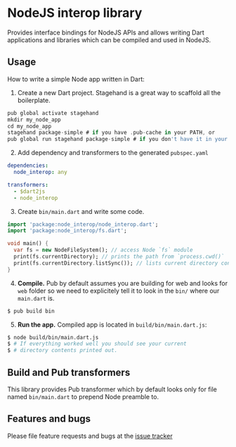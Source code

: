 # NodeJS interop library

Provides interface bindings for NodeJS APIs and allows writing Dart
applications and libraries which can be compiled and used in NodeJS.

## Usage

How to write a simple Node app written in Dart:

1. Create a new Dart project. Stagehand is a great way to scaffold all the
  boilerplate.
  ```dart
  pub global activate stagehand
  mkdir my_node_app
  cd my_node_app
  stagehand package-simple # if you have .pub-cache in your PATH, or
  pub global run stagehand package-simple # if you don't have it in your PATH
  ```
2. Add dependency and transformers to the generated `pubspec.yaml`
  ```yaml
  dependencies:
    node_interop: any

  transformers:
    - $dart2js
    - node_interop
  ```
3. Create `bin/main.dart` and write some code. 
  ```dart
  import 'package:node_interop/node_interop.dart';
  import 'package:node_interop/fs.dart';

  void main() {
    var fs = new NodeFileSystem(); // access Node `fs` module
    print(fs.currentDirectory); // prints the path from `process.cwd()`
    print(fs.currentDirectory.listSync()); // lists current directory contents
  }
  ```
4. **Compile.**
  Pub by default assumes you are building for web and looks for `web` folder so we need to explicitely tell it to look in the `bin/` where our `main.dart` is.
  ```bash
  $ pub build bin
  ```
5. **Run the app.** Compiled app is located in `build/bin/main.dart.js`:
  ```bash
  $ node build/bin/main.dart.js
  $ # If everything worked well you should see your current 
  $ # directory contents printed out.
  ```

## Build and Pub transformers

This library provides Pub transformer which by default looks only for file named `bin/main.dart` to prepend Node preamble to.

## Features and bugs

Please file feature requests and bugs at the [issue tracker](http://github.com/pulyaevskiy/node-interop/issues/new)
